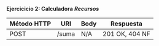 **Ejercicicio 2: Calculadora**
***Recursos***

| Método HTTP | URI | Body | Respuesta |
| ----------- | --- | ---- | --------- |
| POST | /suma | N/A | 201 OK, 404 NF |